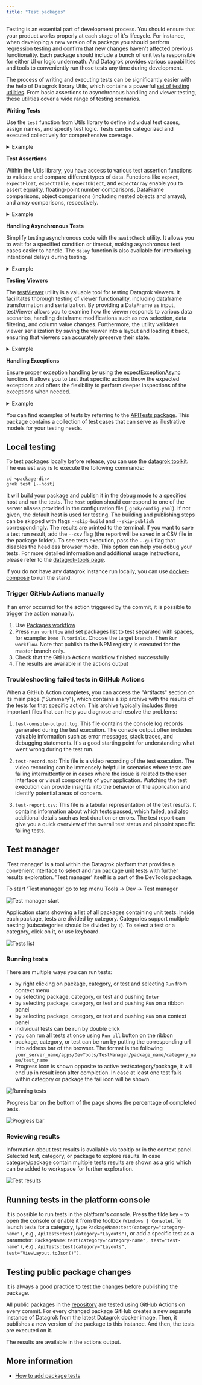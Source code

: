 ```yaml
---
title: "Test packages"
---
```


Testing is an essential part of development process. You should ensure that your product works properly at each stage of
it's lifecycle. For instance, when developing a new version of a package you should perform regression testing and
confirm that new changes haven't affected previous functionality. Each package should include a bunch of unit tests
responsible for either UI or logic underneath. And Datagrok provides various capabilities and tools to conveniently run
those tests any time during development.

The process of writing and executing tests can be significantly easier with the help of Datagrok library Utils,
which contains a powerful [set of testing utilities](https://github.com/datagrok-ai/public/blob/master/libraries/utils/src/test.ts).
From basic assertions to asynchronous handling and viewer testing, these utilities cover a wide range of testing scenarios.

<b>Writing Tests</b>

Use the `test` function from Utils library to define individual test cases, assign names, and specify test logic. Tests can be categorized and executed collectively for comprehensive coverage.

<details>
<summary>Example</summary>

```typescript
category('myCategory', () => {
  test('myTest', async () => {
    //do some checks
  });
});
```

</details>

<b>Test Assertions</b>

Within the Utils library, you have access to various test assertion functions to validate and compare different types of data. Functions like `expect`, `expectFloat`, `expectTable`, `expectObject`, and `expectArray` enable you to assert equality, floating-point number comparisons, DataFrame comparisons, object comparisons (including nested objects and arrays), and array comparisons, respectively.

<details>
<summary>Example</summary>

```typescript
expect(1 != null, true);
expectFloat(0.12345, 0.123, 0.001);
expectTable(grok.data.demo.demog(10), grok.data.testData('demog', 10));
expectObject({a: 1, b: 2}, {b: 2, a: 1});
expectArray([...Array(4).keys()], [0, 1, 2, 3]);
```

</details>

<b>Handling Asynchronous Tests</b>

Simplify testing asynchronous code with the `awaitCheck` utility. It allows you to wait for a specified condition or timeout, making asynchronous test cases easier to handle. The `delay` function is also available for introducing intentional delays during testing.

<details>
<summary>Example</summary>

```typescript
const smiles = grok.data.demo.molecules(20);
const v = grok.shell.addTableView(smiles);
await awaitCheck(() => document.querySelector('canvas') !== null, 'cannot load table', 3000);
grok.shell.info('Table loaded!');
await delay(1000);
v.close();
```

</details>

<b>Testing Viewers</b>

The [testViewer](https://github.com/datagrok-ai/public/blob/master/libraries/utils/src/test.ts#L451) utility is a valuable tool for testing Datagrok viewers. It facilitates thorough testing of viewer functionality, including dataframe transformation and serialization. By providing a DataFrame as input, testViewer allows you to examine how the viewer responds to various data scenarios, handling dataframe modifications such as row selection, data filtering, and column value changes. Furthermore, the utility validates viewer serialization by saving the viewer into a layout and loading it back, ensuring that viewers can accurately preserve their state.

<details>
<summary>Example</summary>

```typescript
const smiles = grok.data.demo.molecules(100);
await testViewer('Chem Similarity Search', smiles, {detectSemanticTypes: true});
```

</details>

<b>Handling Exceptions</b>

Ensure proper exception handling by using the [expectExceptionAsync](https://github.com/datagrok-ai/public/blob/master/libraries/utils/src/test.ts#L425) function. It allows you to test that specific actions throw the expected exceptions and offers the flexibility to perform deeper inspections of the exceptions when needed.

<details>
<summary>Example</summary>

```typescript
await expectExceptionAsync(() => grok.functions.call('nonExistingFunction'));
```

</details>

You can find examples of tests by referring to the
[APITests package](https://github.com/datagrok-ai/public/tree/master/packages/ApiTests).
This package contains a collection of test cases that can serve as illustrative models for your testing needs.

## Local testing

To test packages locally before release, you can use the [datagrok toolkit](../tools/libraries.md#datagrok-toolkit).
The easiest way is to execute the following commands:

```shell
cd <package-dir>
grok test [--host]
```

It will build your package and publish it in the debug mode to a specified host and run the tests. The `host` option
should correspond to one of the server aliases provided in the configuration file (`.grok/config.yaml`). If not given,
the default host is used for testing. The building and publishing steps can be skipped with flags `--skip-build` and
`--skip-publish` correspondingly. The results are printed to the terminal. If you want to save a test run result,
add the `--csv` flag (the report will be saved in a CSV file in the package folder). To see tests execution,
pass the `--gui` flag that disables the headless browser mode. This option can help you debug your tests.
For more detailed information and additional usage instructions, please refer to the [datagrok-tools page](https://github.com/datagrok-ai/public/tree/master/tools).

If you do not have any datagrok instance run locally, you can use [docker-compose](../../deploy/docker-compose.mdx) to run the stand.

### Trigger GitHub Actions manually

If an error occurred for the action triggered by the commit, it is possible to trigger the action manually.

1. Use [Packages workflow](https://github.com/datagrok-ai/public/actions/workflows/packages.yml)
2. Press `run workflow` and set packages list to test separated with spaces, for example: `Demo Tutorials`. Choose the
   target branch. Then `Run workflow`. Note that publish to the NPM registry is executed for the master branch only.
3. Check that the GitHub Actions workflow finished successfully
4. The results are available in the actions output

### Troubleshooting failed tests in GitHub Actions

When a GitHub Action completes, you can access the "Artifacts" section on its main page ("Summary"), which contains a zip archive with the results of the tests for that specific action. This archive typically includes three important files that can help you diagnose and resolve the problems:

1. `test-console-output.log`: This file contains the console log records generated during   the test execution. The console output often includes valuable information such as error messages, stack traces, and debugging statements. It's a good starting point for understanding what went wrong during the test run.

2. `test-record.mp4`: This file is a video recording of the test execution. The video recording can be immensely helpful in scenarios where tests are failing intermittently or in cases where the issue is related to the user interface or visual components of your application. Watching the test execution can provide insights into the behavior of the application and identify potential areas of concern.

3. `test-report.csv`: This file is a tabular representation of the test results. It contains information about which tests passed, which failed, and also additional details such as test duration or errors. The test report can give you a quick overview of the overall test status and pinpoint specific failing tests.

## Test manager

'Test manager' is a tool within the Datagrok platform that provides a convenient interface to select and run package
unit tests with further results exploration.
'Test manager' itself is a part of the DevTools package.

To start 'Test manager' go to top menu Tools -> Dev -> Test manager

![Test manager start](test-mngr-start.png)

Application starts showing a list of all packages containing unit tests. Inside each package, tests are divided by
category. Categories support multiple nesting (subcategories should be divided by `:`). To select a test or a category,
click on it, or use keyboard.

![Tests list](test-mngr-tests-list.png)

### Running tests

There are multiple ways you can run tests:

- by right clicking on package, category, or test and selecting `Run` from context menu
- by selecting package, category, or test and pushing `Enter`
- by selecting package, category, or test and pushing `Run` on a ribbon panel
- by selecting package, category, or test and pushing `Run` on a context panel
- individual tests can be run by double click
- you can run all tests at once using `Run all` button on the ribbon
- package, category, or test can be run by putting the corresponding url into address bar of the browser. The format is
  the following `your_server_name/apps/DevTools/TestManager/package_name/category_name/test_name`
- Progress icon is shown opposite to active test/category/package, it will end up in result icon after completion. In
  case at least one test fails within category or package the fail icon will be shown.

![Running tests](running_tests.gif)

Progress bar on the bottom of the page shows the percentage of completed tests.

![Progress bar](test_manager_progress_bar.png)

### Reviewing results

Information about test results is available via tooltip or in the context panel. Selected test, category, or package to
explore results. In case category/package contain multiple tests results are shown as a grid which can be added to
workspace for further exploration.

![Test results](test_results.gif)

## Running tests in the platform console

It is possible to run tests in the platform's console. Press the tilde key `~` to open the console or enable it from the
toolbox (`Windows | Console`). To
launch tests for a category, type `PackageName:test(category="category-name")`,
e.g., `ApiTests:test(category="Layouts")`, or add a specific test as a
parameter: `PackageName:test(category="category-name", test="test-name")`, e.g.,
`ApiTests:test(category="Layouts", test="ViewLayout.toJson()")`.

## Testing public package changes

It is always a good practice to test the changes before publishing the package.

All public packages in the [repository](../../collaborate/public-repository.md)
are tested using GitHub Actions on every commit. For every changed package GitHub creates a new separate instance of
Datagrok from the latest Datagrok docker image. Then, it publishes a new version of the package to this instance. And
then, the tests are executed on it.

The results are available in the actions output.

## More information

- [How to add package tests](add-package-tests.md)
